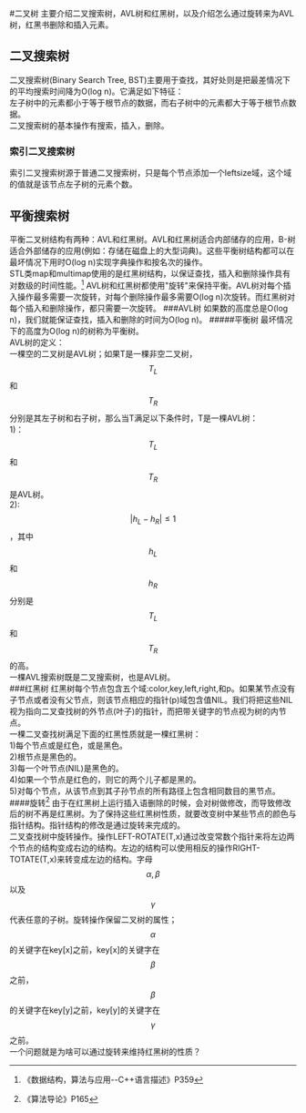 #二叉树
主要介绍二叉搜索树，AVL树和红黑树，以及介绍怎么通过旋转来为AVL树，红黑书删除和插入元素。  
## 二叉搜索树

二叉搜索树\(Binary Search Tree, BST\)主要用于查找，其好处则是把最差情况下的平均搜索时间降为O\(log n\)。它满足如下特征：  
左子树中的元素都小于等于根节点的数据，而右子树中的元素都大于等于根节点数据。  
二叉搜索树的基本操作有搜索，插入，删除。

### 索引二叉搜索树

索引二叉搜索树源于普通二叉搜索树，只是每个节点添加一个leftsize域，这个域的值就是该节点左子树的元素个数。

## 平衡搜索树

平衡二叉树结构有两种：AVL和红黑树。AVL和红黑树适合内部储存的应用，B-树适合外部储存的应用\(例如：存储在磁盘上的大型词典\)。这些平衡树结构都可以在最坏情况下用时O\(log n\)实现字典操作和按名次的操作。   
STL类map和multimap使用的是红黑树结构，以保证查找，插入和删除操作具有对数级的时间性能。[^1]
AVL树和红黑树都使用"旋转"来保持平衡。AVL树对每个插入操作最多需要一次旋转，对每个删除操作最多需要O(log n)次旋转。而红黑树对每个插入和删除操作，都只需要一次旋转。
###AVL树
如果数的高度总是O(log n)，我们就能保证查找，插入和删除的时间为O(log n)。
#####平衡树
最坏情况下的高度为O(log n)的树称为平衡树。  
AVL树的定义：  
一棵空的二叉树是AVL树；如果T是一棵非空二叉树，$$T_L$$和$$T_R$$分别是其左子树和右子树，那么当T满足以下条件时，T是一棵AVL树：  
1)：$$T_L$$和$$T_R$$是AVL树。  
2): $$|h_L-h_R| \le 1$$，其中$$h_L$$和$$h_R$$分别是$$T_L$$和$$T_R$$的高。  
一棵AVL搜索树既是二叉搜索树，也是AVL树。   
###红黑树
红黑树每个节点包含五个域:color,key,left,right,和p。如果某节点没有子节点或者没有父节点，则该节点相应的指针(p)域包含值NIL。我们将把这些NIL视为指向二叉查找树的外节点(叶子)的指针，而把带关键字的节点视为树的内节点。  
一棵二叉查找树满足下面的红黑性质就是一棵红黑树：  
1)每个节点或是红色，或是黑色。   
2)根节点是黑色的。      
3)每一个叶节点(NIL)是黑色的。  
4)如果一个节点是红色的，则它的两个儿子都是黑的。  
5)对每个节点，从该节点到其子孙节点的所有路径上包含相同数目的黑节点。  
####旋转[^2]
由于在红黑树上运行插入语删除的时候，会对树做修改，而导致修改后的树不再是红黑树。为了保持这些红黑树性质，就要改变树中某些节点的颜色与指针结构。指针结构的修改是通过旋转来完成的。  
二叉查找树中旋转操作。操作LEFT-ROTATE(T,x)通过改变常数个指针来将左边两个节点的结构变成右边的结构。左边的结构可以使用相反的操作RIGHT-TOTATE(T,x)来转变成左边的结构。字母$$\alpha,\beta$$以及$$\gamma$$代表任意的子树。旋转操作保留二叉树的属性；$$\alpha$$的关键字在key[x]之前，key[x]的关键字在$$\beta$$之前，$$\beta$$的关键字在key[y]之前，key[y]的关键字在$$\gamma$$之前。  
一个问题就是为啥可以通过旋转来维持红黑树的性质？

[^1]: 《数据结构，算法与应用--C++语言描述》P359
[^2]: 《算法导论》P165
